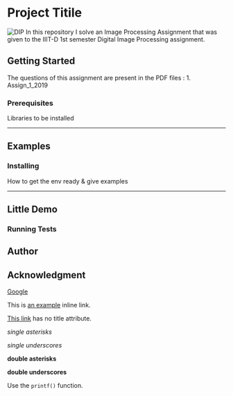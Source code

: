 # Project Titile 

![DIP](https://assets.skyfilabs.com/images/blog/innovative-image-processing-based-final-year-projects-for-students.jpg "DIP (image courtesy : https://www.skyfilabs.com/blog/innovative-image-processing-based-final-year-projects)")
In this repository I solve an Image Processing Assignment that was given to the IIIT-D 1st semester Digital Image Processing assignment. 

## Getting Started

The questions of this assignment are present in the PDF files : 1. Assign_1_2019

### Prerequisites

Libraries to be installed 

----
Examples
----


### Installing

How to get the env ready & give examples

----
Little Demo
----

### Running Tests

## Author

## Acknowledgment
[Google](www.google.com)

This is [an example](http://example.com/ "Title") inline link.

[This link](http://example.net/) has no title attribute.

*single asterisks*

_single underscores_

**double asterisks**

__double underscores__

Use the `printf()` function.


